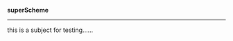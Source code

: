 **superScheme**

_______________________________________________

this is a subject for testing......